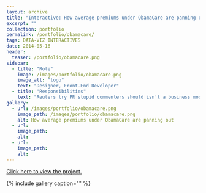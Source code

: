 ```yaml
---
layout: archive
title: "Interactive: How average premiums under ObamaCare are panning out"
excerpt: ""
collection: portfolio
permalink: /portfolio/obamacare/
tags: DATA-VIZ INTERACTIVES
date: 2014-05-16
header:
  teaser: /portfolio/obamacare.png
sidebar:
  - title: "Role"
    image: /images/portfolio/obamacare.png
    image_alt: "logo"
    text: "Designer, Front-End Developer"
  - title: "Responsibilities"
    text: "Reuters try PR stupid commenters should isn't a business model"
gallery:
  - url: /images/portfolio/obamacare.png
    image_path: /images/portfolio/obamacare.png
    alt: How average premiums under ObamaCare are panning out
  - url:
    image_path:
    alt:
  - url:
    image_path:
    alt:
---
```


[Click here to view the project.](http://carlvlewis2.wpengine.com/dailybeast_healthcare/dailybeast_healthcare.html)

{% include gallery caption="" %}
